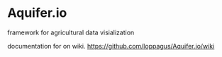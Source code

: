 # Aquifer.io
framework for agricultural data visialization

documentation for on wiki. https://github.com/loppagus/Aquifer.io/wiki
